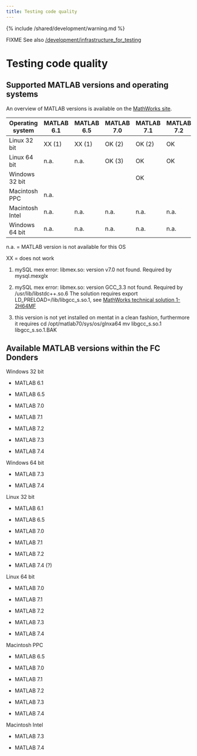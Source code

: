 ```yaml
---
title: Testing code quality
---
```


{% include /shared/development/warning.md %}

FIXME See also [/development/infrastructure_for_testing](/development/project/infrastructure_for_testing)

# Testing code quality

## Supported MATLAB versions and operating systems

An overview of MATLAB versions is available on the [MathWorks site](http://www.mathworks.com/support/sysreq/previous_releases.html).

| Operating system | MATLAB 6.1 | MATLAB 6.5 | MATLAB 7.0 | MATLAB 7.1 | MATLAB 7.2 | MATLAB 7.3 | MATLAB 7.4 |
| ---------------- | ---------- | ---------- | ---------- | ---------- | ---------- | ---------- | ---------- |
| Linux 32 bit     | XX (1)     | XX (1)     | OK (2)     | OK (2)     | OK         | n.a.       |            |
| Linux 64 bit     | n.a.       | n.a.       | OK (3)     | OK         | OK         | OK         |            |
| Windows 32 bit   |            |            |            | OK         |            |            |            |
| Macintosh PPC    | n.a.       |            |            |            |            |            |            |
| Macintosh Intel  | n.a.       | n.a.       | n.a.       | n.a.       | n.a.       |            |            |
| Windows 64 bit   | n.a.       | n.a.       | n.a.       | n.a.       | n.a.       |            |            |

n.a. = MATLAB version is not available for this OS

XX = does not work

1. mySQL mex error: libmex.so: version v7.0 not found. Required by mysql.mexglx

2. mySQL mex error: libmex.so: version GCC_3.3 not found. Required by /usr/lib/libstdc++.so.6
   The solution requires export LD_PRELOAD=/lib/libgcc_s.so.1, see [MathWorks technical solution 1-2H64MF](http://www.mathworks.com/support/solutions/data/1-2H64MF.html?product=CO&solution=1-2H64MF)

3. this version is not yet installed on mentat in a clean fashion, furthermore it requires
   cd /opt/matlab70/sys/os/glnxa64
   mv libgcc_s.so.1 libgcc_s.so.1.BAK

## Available MATLAB versions within the FC Donders

Windows 32 bit

- MATLAB 6.1

- MATLAB 6.5

- MATLAB 7.0

- MATLAB 7.1

- MATLAB 7.2

- MATLAB 7.3

- MATLAB 7.4

Windows 64 bit

- MATLAB 7.3

- MATLAB 7.4

Linux 32 bit

- MATLAB 6.1

- MATLAB 6.5

- MATLAB 7.0

- MATLAB 7.1

- MATLAB 7.2

- MATLAB 7.4 (?)

Linux 64 bit

- MATLAB 7.0

- MATLAB 7.1

- MATLAB 7.2

- MATLAB 7.3

- MATLAB 7.4

Macintosh PPC

- MATLAB 6.5

- MATLAB 7.0

- MATLAB 7.1

- MATLAB 7.2

- MATLAB 7.3

- MATLAB 7.4

Macintosh Intel

- MATLAB 7.3

- MATLAB 7.4
